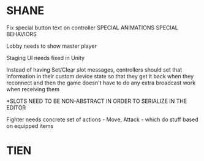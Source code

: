 SHANE
==========

Fix special button text on controller
SPECIAL ANIMATIONS
SPECIAL BEHAVIORS

Lobby needs to show master player

Staging UI needs fixed in Unity

Instead of having Set/Clear slot messages, controllers should set that information
in their custom device state so that they get it back when they reconnect
and then the game doesn't have to do any extra broadcast work when receiving them

*SLOTS NEED TO BE NON-ABSTRACT IN ORDER TO SERIALIZE IN THE EDITOR

Fighter needs concrete set of actions - Move, Attack - which do stuff based on equipped items


TIEN
==========
